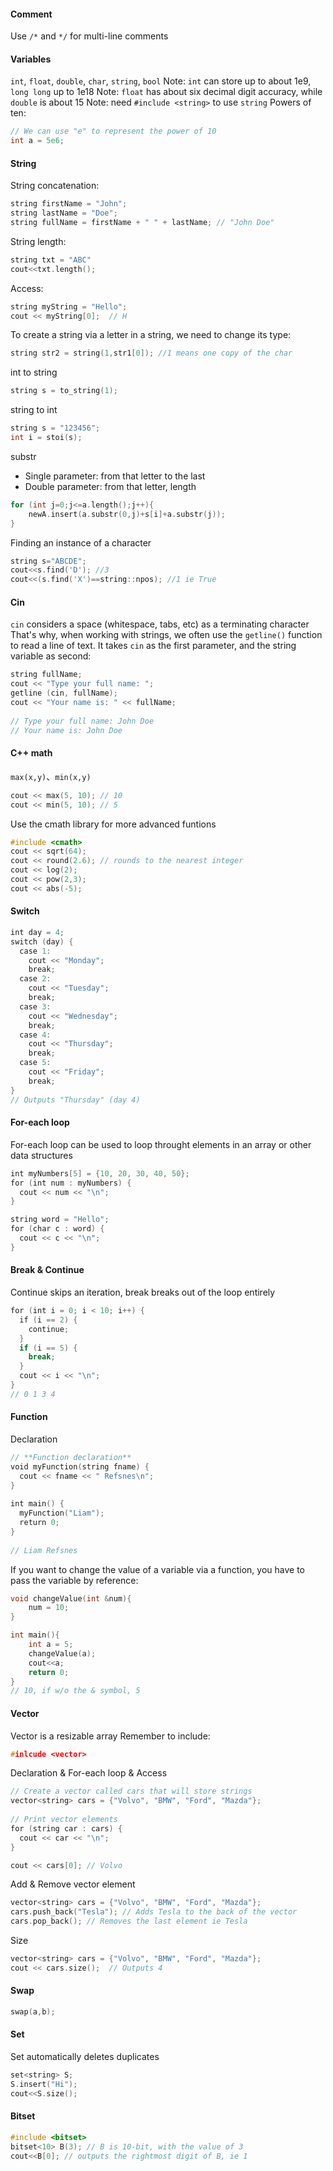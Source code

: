 #### Comment
Use `/*` and `*/` for multi-line comments

#### Variables
`int`, `float`, `double`, `char`, `string`, `bool`
Note: `int` can store up to about 1e9, `long long` up to 1e18
Note: `float` has about six decimal digit accuracy, while `double` is about 15
Note: need  `#include <string>` to use `string`
Powers of ten:
```C++
// We can use "e" to represent the power of 10
int a = 5e6;
```

#### String
String concatenation:
```C++
string firstName = "John";  
string lastName = "Doe";  
string fullName = firstName + " " + lastName; // "John Doe"
```
String length:
```C++
string txt = "ABC"
cout<<txt.length();
```
Access:
```C++
string myString = "Hello";  
cout << myString[0];  // H
```
To create a string via a letter in a string, we need to change its type:
```C++
string str2 = string(1,str1[0]); //1 means one copy of the char
```
int to string
```C++
string s = to_string(1);
```
string to int
```C++
string s = "123456";
int i = stoi(s);
```
substr
- Single parameter: from that letter to the last
- Double parameter: from that letter, length
```C++
for (int j=0;j<=a.length();j++){
	newA.insert(a.substr(0,j)+s[i]+a.substr(j));
}
```
Finding an instance of a character
```C++
string s="ABCDE";
cout<<s.find('D'); //3
cout<<(s.find('X')==string::npos); //1 ie True
```

#### Cin
`cin` considers a space (whitespace, tabs, etc) as a terminating character
That's why, when working with strings, we often use the `getline()` function to read a line of text. It takes `cin` as the first parameter, and the string variable as second:
```C++
string fullName;  
cout << "Type your full name: ";  
getline (cin, fullName);  
cout << "Your name is: " << fullName;  
  
// Type your full name: John Doe  
// Your name is: John Doe
```

#### C++ math
`max(x,y)`、`min(x,y)`
```C++
cout << max(5, 10); // 10
cout << min(5, 10); // 5
```
Use the cmath library for more advanced funtions
```C++
#include <cmath>
cout << sqrt(64);  
cout << round(2.6); // rounds to the nearest integer
cout << log(2);
cout << pow(2,3);
cout << abs(-5);
```

#### Switch
```C++
int day = 4;  
switch (day) {  
  case 1:  
    cout << "Monday";  
    break;  
  case 2:  
    cout << "Tuesday";  
    break;  
  case 3:  
    cout << "Wednesday";  
    break;  
  case 4:  
    cout << "Thursday";  
    break;  
  case 5:  
    cout << "Friday";  
    break;
}  
// Outputs "Thursday" (day 4)
```

#### For-each loop
For-each loop can be used to loop throught elements in an array or other data structures
```C++
int myNumbers[5] = {10, 20, 30, 40, 50};  
for (int num : myNumbers) {  
  cout << num << "\n";  
}

string word = "Hello";  
for (char c : word) {  
  cout << c << "\n";  
}
```

#### Break & Continue
Continue skips an iteration, break breaks out of the loop entirely
```C++
for (int i = 0; i < 10; i++) {  
  if (i == 2) {  
    continue;  
  } 
  if (i == 5) {
    break;
  }
  cout << i << "\n";  
}
// 0 1 3 4
```

#### Function
Declaration
```C++
// **Function declaration**  
void myFunction(string fname) {  
  cout << fname << " Refsnes\n";  
}  
  
int main() {  
  myFunction("Liam");  
  return 0;  
}  
  
// Liam Refsnes  
```
If you want to change the value of a variable via a function, you have to pass the variable by reference:
```C++
void changeValue(int &num){
    num = 10;
}

int main(){
    int a = 5;
    changeValue(a);
    cout<<a;
    return 0;
}
// 10, if w/o the & symbol, 5
```

#### Vector
Vector is a resizable array
Remember to include:
```C++
#inlcude <vector>
```
Declaration & For-each loop & Access
```C++
// Create a vector called cars that will store strings  
vector<string> cars = {"Volvo", "BMW", "Ford", "Mazda"};  
  
// Print vector elements  
for (string car : cars) {  
  cout << car << "\n";  
}

cout << cars[0]; // Volvo
```
Add & Remove vector element
```C++
vector<string> cars = {"Volvo", "BMW", "Ford", "Mazda"};  
cars.push_back("Tesla"); // Adds Tesla to the back of the vector
cars.pop_back(); // Removes the last element ie Tesla
```
Size
```C++
vector<string> cars = {"Volvo", "BMW", "Ford", "Mazda"};  
cout << cars.size();  // Outputs 4
```

#### Swap
```C++
swap(a,b);
```

#### Set
Set automatically deletes duplicates
```C++
set<string> S;
S.insert("Hi");
cout<<S.size();
```

#### Bitset
```C++
#include <bitset>
bitset<10> B(3); // B is 10-bit, with the value of 3
cout<<B[0]; // outputs the rightmost digit of B, ie 1
```